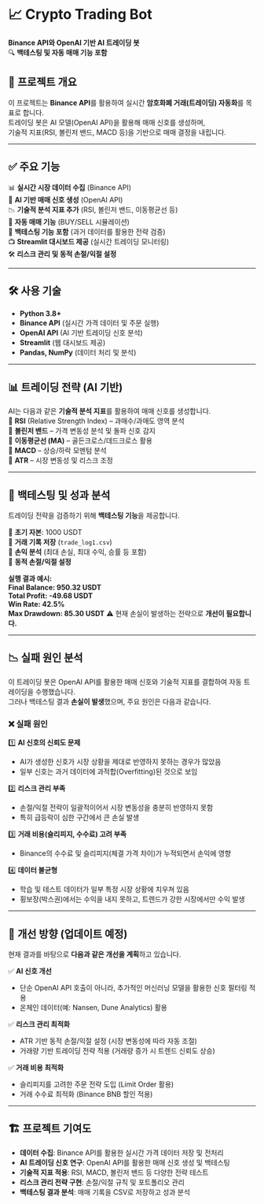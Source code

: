 # 📈 Crypto Trading Bot  
**Binance API와 OpenAI 기반 AI 트레이딩 봇**  
🔍 **백테스팅 및 자동 매매 기능 포함**  

## 📌 프로젝트 개요  
이 프로젝트는 **Binance API**를 활용하여 실시간 **암호화폐 거래(트레이딩) 자동화**를 목표로 합니다.  
트레이딩 봇은 AI 모델(OpenAI API)을 활용해 매매 신호를 생성하며,  
기술적 지표(RSI, 볼린저 밴드, MACD 등)을 기반으로 매매 결정을 내립니다.  

---

## ✅ 주요 기능  

📊 **실시간 시장 데이터 수집** (Binance API)  
🤖 **AI 기반 매매 신호 생성** (OpenAI API)  
📉 **기술적 분석 지표 추가** (RSI, 볼린저 밴드, 이동평균선 등)  
🏦 **자동 매매 기능** (BUY/SELL 시뮬레이션)  
🧪 **백테스팅 기능 포함** (과거 데이터를 활용한 전략 검증)  
📺 **Streamlit 대시보드 제공** (실시간 트레이딩 모니터링)  
🛠 **리스크 관리 및 동적 손절/익절 설정**  

---

## 🛠 사용 기술  

- **Python 3.8+**  
- **Binance API** (실시간 가격 데이터 및 주문 실행)  
- **OpenAI API** (AI 기반 트레이딩 신호 분석)  
- **Streamlit** (웹 대시보드 제공)  
- **Pandas, NumPy** (데이터 처리 및 분석)  

---

## 📊 트레이딩 전략 (AI 기반)  

AI는 다음과 같은 **기술적 분석 지표**를 활용하여 매매 신호를 생성합니다.  
🔹 **RSI** (Relative Strength Index) – 과매수/과매도 영역 분석  
🔹 **볼린저 밴드** – 가격 변동성 분석 및 돌파 신호 감지  
🔹 **이동평균선 (MA)** – 골든크로스/데드크로스 활용  
🔹 **MACD** – 상승/하락 모멘텀 분석  
🔹 **ATR** – 시장 변동성 및 리스크 조정  

---

## 🚀 백테스팅 및 성과 분석  

트레이딩 전략을 검증하기 위해 **백테스팅 기능**을 제공합니다.  

🔹 **초기 자본**: 1000 USDT  
🔹 **거래 기록 저장** (`trade_log1.csv`)  
🔹 **손익 분석** (최대 손실, 최대 수익, 승률 등 포함)  
🔹 **동적 손절/익절 설정**  

**실행 결과 예시:**  
**Final Balance: 950.32 USDT  
Total Profit: -49.68 USDT  
Win Rate: 42.5%  
Max Drawdown: 85.30 USDT**
⚠️ 현재 손실이 발생하는 전략으로 **개선이 필요합니다.**  

---

## 📉 실패 원인 분석  

이 트레이딩 봇은 OpenAI API를 활용한 매매 신호와 기술적 지표를 결합하여 자동 트레이딩을 수행했습니다.  
그러나 백테스팅 결과 **손실이 발생**했으며, 주요 원인은 다음과 같습니다.  

### ❌ 실패 원인  
1️⃣ **AI 신호의 신뢰도 문제**  
   - AI가 생성한 신호가 시장 상황을 제대로 반영하지 못하는 경우가 많았음  
   - 일부 신호는 과거 데이터에 과적합(Overfitting)된 것으로 보임  

2️⃣ **리스크 관리 부족**  
   - 손절/익절 전략이 일괄적이어서 시장 변동성을 충분히 반영하지 못함  
   - 특히 급등락이 심한 구간에서 큰 손실 발생  

3️⃣ **거래 비용(슬리피지, 수수료) 고려 부족**  
   - Binance의 수수료 및 슬리피지(체결 가격 차이)가 누적되면서 손익에 영향  

4️⃣ **데이터 불균형**  
   - 학습 및 테스트 데이터가 일부 특정 시장 상황에 치우쳐 있음  
   - 횡보장(박스권)에서는 수익을 내지 못하고, 트렌드가 강한 시장에서만 수익 발생  

---

## 🔄 개선 방향 (업데이트 예정)  

현재 결과를 바탕으로 **다음과 같은 개선을 계획**하고 있습니다.  

✅ **AI 신호 개선**  
   - 단순 OpenAI API 호출이 아니라, 추가적인 머신러닝 모델을 활용한 신호 필터링 적용  
   - 온체인 데이터(예: Nansen, Dune Analytics) 활용  

✅ **리스크 관리 최적화**  
   - ATR 기반 동적 손절/익절 설정 (시장 변동성에 따라 자동 조절)  
   - 거래량 기반 트레이딩 전략 적용 (거래량 증가 시 트렌드 신뢰도 상승)  

✅ **거래 비용 최적화**  
   - 슬리피지를 고려한 주문 전략 도입 (Limit Order 활용)  
   - 거래 수수료 최적화 (Binance BNB 할인 적용)  

---

## 🏗️ 프로젝트 기여도  
- **데이터 수집**: Binance API를 활용한 실시간 가격 데이터 저장 및 전처리  
- **AI 트레이딩 신호 연구**: OpenAI API를 활용한 매매 신호 생성 및 백테스팅  
- **기술적 지표 적용**: RSI, MACD, 볼린저 밴드 등 다양한 전략 테스트  
- **리스크 관리 전략 구현**: 손절/익절 규칙 및 포트폴리오 관리  
- **백테스팅 결과 분석**: 매매 기록을 CSV로 저장하고 성과 분석  
